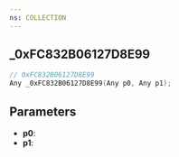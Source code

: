 ```yaml
---
ns: COLLECTION
---
```

## _0xFC832B06127D8E99

```c
// 0xFC832B06127D8E99
Any _0xFC832B06127D8E99(Any p0, Any p1);
```

## Parameters
* **p0**:
* **p1**:
